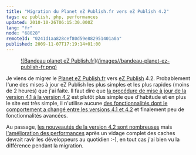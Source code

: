 ```yaml
---
title: "Migration du Planet eZ Publish.fr vers eZ Publish 4.2"
tags: ez publish, php, performances
updated: 2010-10-26T06:15:30.000Z
lang: "fr"
node: "68028"
remoteId: "0241d1aa828cef80d59e882951401a0a"
published: 2009-11-07T17:19:14+01:00
---
```

<figure class="object-center"><a href="http://www.planet-ezpublish.fr">![Bandeau planet eZ Publish.fr](/images//bandeau-planet-ez-publish-fr.png)
</a></figure>


Je viens de migrer le [Planet eZ Publish.fr](http://www.planet-ezpublish.fr/) vers [eZ Publish](/tag/ez+publish) 4.2. Probablement l'une des mises à jour eZ Publish les plus simples et les plus rapides (moins de 2 heures) que j'ai faite. Il faut dire que [la procédure de mise à jour de la version 4.1 à la version 4.2](http://ez.no/doc/ez_publish/upgrading/upgrading_to_4_2/upgrading_from_4_1_x_to_4_2_y) est plutôt plus simple que d'habitude et en plus le site est très simple, il n'utilise aucune [des fonctionnalités dont le comportement a changé entre les versions 4.1 et 4.2](http://pubsvn.ez.no/websvn2/filedetails.php?repname=nextgen&amp;path=%2Ftrunk%2Fdoc%2Fbc%2F4.2%2Fchanges-4.2.0.txt) et finalement peu de fonctionnalités avancées.


Au passage, [les nouveautés de la version 4.2 sont nombreuses](http://ez.no/developer/news/ez_publish_4_2_0_released) mais [l'amélioration des performances](http://issues.ez.no/IssueView.php?Id=14797&amp;ProjectId=3#Comment261588) après un vidage complet des caches devrait ravir les développeurs au quotidien :-), en tout cas j'ai bien vu la différence pendant la migration.

